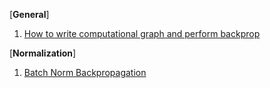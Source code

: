 [**General**]
1. [How to write computational graph and perform backprop](https://kratzert.github.io/2016/02/12/understanding-the-gradient-flow-through-the-batch-normalization-layer.html)

[**Normalization**]
1. [Batch Norm Backpropagation](http://cthorey.github.io./backpropagation/)


